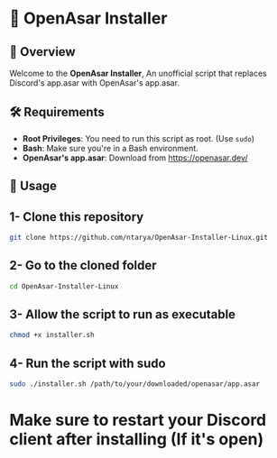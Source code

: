 # 🎉 OpenAsar Installer

## 🚀 Overview

Welcome to the **OpenAsar Installer**, An unofficial script that replaces Discord's app.asar with OpenAsar's app.asar.

## 🛠️ Requirements

- **Root Privileges**: You need to run this script as root. (Use `sudo`)
- **Bash**: Make sure you're in a Bash environment.
- **OpenAsar's app.asar**: Download from https://openasar.dev/

## 📜 Usage
## 1- Clone this repository
```bash
git clone https://github.com/ntarya/OpenAsar-Installer-Linux.git
```

## 2- Go to the cloned folder
```bash
cd OpenAsar-Installer-Linux
```

## 3- Allow the script to run as executable
```bash
chmod +x installer.sh
```

## 4- Run the script with sudo
```bash
sudo ./installer.sh /path/to/your/downloaded/openasar/app.asar
```

# Make sure to restart your Discord client after installing (If it's open)
